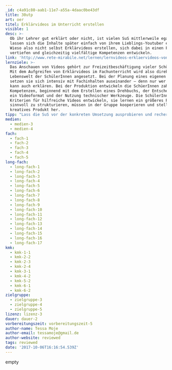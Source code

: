 ```yaml
---
_id: c4a91c80-aab1-11e7-a55a-4daac0be43df
title: 30utp
art: oer
titel: Erklärvideos im Unterricht erstellen
visible: 1
desc: >-
  Ob ihr Lehrer gut erklärt oder nicht, ist vielen SuS mittlerweile egal. Sie
  lassen sich die Inhalte später einfach von ihrem Lieblings-Youtuber erklären.
  Wieso also nicht selbst Erklärvideos erstellen, sich dabei in einen Fachinhalt
  vertiefen und gleichzeitig vielfältige Kompetenzen entwickeln.
link: 'http://www.rete-mirabile.net/lernen/lernvideos-erklaervideos-von-schuelern'
lernziele: >-
  Das Anschauen von Videos gehört zur Freizeitbeschäftigung vieler SchülerInnen.
  Mit dem Aufgreifen von Erklärvideos im Fachunterricht wird also direkt an der
  Lebenswelt der SchülerInnen angesetzt. Bei der Planung eines eigenen Videos
  setzen sie sich intensiv mit Fachinhalten auseinander – denn nur wer versteht
  kann auch erklären. Bei der Produktion entwickeln die SchüerInnen zahlreiche
  Kompetenzen, beginnend mit dem Erstellen eines Drehbuchs, der Entscheidung für
  ein Videoformat und der Nutzung technischer Werkzeuge. Die SchülerInnen müssen
  Kriterien für hilfreiche Videos entwickeln, sie lernen ein größeres Projekt
  sinnvoll zu strukturieren, müssen in der Gruppe kooperieren und stellen ein
  kreatives Produkt her.
tipp: "Lass die SuS vor der konkreten Umsetzung ausprobieren und recherchieren, mit welchen Geräten und Apps sie Videos aufnehmen und nachbearbeiten können und wie die Videos nachher auf deinem Computer landen.\r\nDu willst die Videos bewerten? Testet doch mal, wie effektiv die Mitschüler mit den Videos lernen konnten!"
medien:
  - medien-3
  - medien-4
fach:
  - fach-1
  - fach-2
  - fach-3
  - fach-4
  - fach-5
long-fach:
  - long-fach-1
  - long-fach-2
  - long-fach-3
  - long-fach-4
  - long-fach-5
  - long-fach-6
  - long-fach-7
  - long-fach-8
  - long-fach-9
  - long-fach-10
  - long-fach-11
  - long-fach-12
  - long-fach-13
  - long-fach-14
  - long-fach-15
  - long-fach-16
  - long-fach-17
kmk:
  - kmk-1-1
  - kmk-2-2
  - kmk-2-3
  - kmk-2-4
  - kmk-3-1
  - kmk-4-2
  - kmk-5-2
  - kmk-6-1
  - kmk-6-2
zielgruppe:
  - zielgruppe-3
  - zielgruppe-4
  - zielgruppe-5
lizenz: lizenz-3
dauer: dauer-2
vorbereitungszeit: vorbereitungszeit-5
author-name: Tessa Moje
author-email: tessamoje@gmail.de
author-website: reviewed
tags: reviewed
date: '2017-10-06T16:16:54.539Z'
---
```

empty
